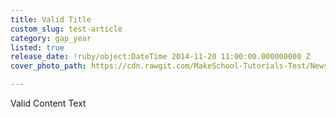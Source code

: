 ```yaml
---
title: Valid Title
custom_slug: test-article
category: gap_year
listed: true
release_date: !ruby/object:DateTime 2014-11-20 11:00:00.000000000 Z
cover_photo_path: https://cdn.rawgit.com/MakeSchool-Tutorials-Test/News_Tests/e7e0033dfe14796a56012636ae68a97271af91bd/ebb55d87-7e11-4154-9bbd-cbcacf329083/cover_photo.png

---
```

Valid Content Text